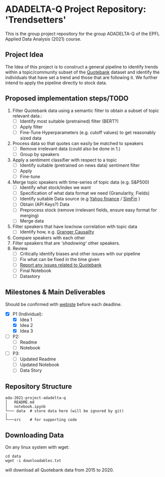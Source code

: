 # ADADELTA-Q Project Repository: 'Trendsetters'
This is the group project repository for the group ADADELTA-Q of the EPFL Applied Data Analysis (2021) course.
## Project Idea
The Idea of this project is to construct a general pipeline to identify trends within a topic/community subset of the [Quotebank](https://zenodo.org/record/4277311#.YX0LcpuxW0o) dataset and identify the individuals that have set a trend and those that are following it.
We further intend to apply the pipeline directly to stock data.
## Proposed implementation steps/TODO


1. Filter Quotebank data using a semantic filter to obtain a subset of topic relevant data.:
   - [ ] Identify most suitable (pretrained) filter (BERT?)
   - [ ] Apply filter
   - [ ] Fine-Tune Hyperparameters (e.g. cutoff values) to get reasonably sized data
2. Process data so that quotes can easily be matched to speakers
   - [ ] Remove irrelevant data (could also be done in 1.)
   - [ ] Group by speakers
3. Apply a sentiment classifier with respect to a topic
   - [ ] Identify suitable (pretrained on news data) sentiment filter
   - [ ] Apply
   - [ ] Fine-tune
4. Merge topic speakers with time-series of topic data (e.g. S&P500)
   - [ ] Identify what stock/index we want
   - [ ] Specification of what data format we need (Granularity, Fields)
   - [ ] Identify suitable Data source (e.g [Yahoo finance](https://pypi.org/project/yfinance/) / [SimFin](https://github.com/SimFin/simfin) ) 
   - [ ] Obtain (API Keys?) Data
   - [ ] Preprocess stock  (remove irrelevant fields, ensure easy format for merging)
   - [ ] Merge data
5. Filter speakers that have low/now correlation with topic data
   - [ ] Identify how, e.g. [Granger Causailty](https://en.wikipedia.org/wiki/Granger_causality)
6. Compare speakers with each other
7. Filter speakers that are *'shadowing'* other speakers.
8. Review
   - [ ] Critically identify biases and other issues with our pipeline
   - [ ] Fix what can be fixed in the time given 
   - [ ] [Report any issues related to Quotebank](https://docs.google.com/forms/d/e/1FAIpQLSfe14V9gKV3chVSC7_Y_mTIJz_YcvgbIaxGSESmH1kS9RbcZA/viewform)
   - [ ] Final Notebook
   - [ ] Datastory

## Milestones & Main Deliverables
Should be confirmed with [webiste](https://dlab.epfl.ch/teaching/fall2021/cs401/projects/) before each deadline.
- [x] P1 (Individual):
   - [x] Idea 1
   - [x] Idea 2
   - [x] Idea 3
- [ ] P2:
   - [ ] Readme
   - [ ] Notebook
- [ ] P3:
   - [ ] Updated Readme
   - [ ] Updated Notebook
   - [ ] Data Story

## Repository Structure
```
ada-2021-project-adadelta-q
│   README.md
│   notebook.ipynb    
└─── data  # store data here (will be ignored by git)
│   
└───src    # for supporting code
```
## Downloading Data
On any linux system with wget:
```
cd data
wget -i downloadables.txt 
```
will download all Quotebank data from 2015 to 2020.